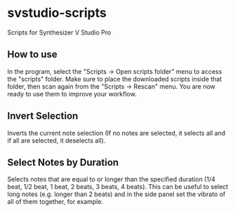 # svstudio-scripts

Scripts for Synthesizer V Studio Pro

## How to use

In the program, select the "Scripts -> Open scripts folder" menu to access the "scripts" folder. Make sure to place the downloaded scripts inside that folder, then scan again from the "Scripts -> Rescan" menu. You are now ready to use them to improve your workflow.

## Invert Selection
Inverts the current note selection (If no notes are selected, it selects all and if all are selected, it deselects all).

## Select Notes by Duration

Selects notes that are equal to or longer than the specified duration (1/4 beat, 1/2 beat, 1 beat, 2 beats, 3 beats, 4 beats). This can be useful to select long notes (e.g. longer than 2 beats) and in the side panel set the vibrato of all of them together, for example.
